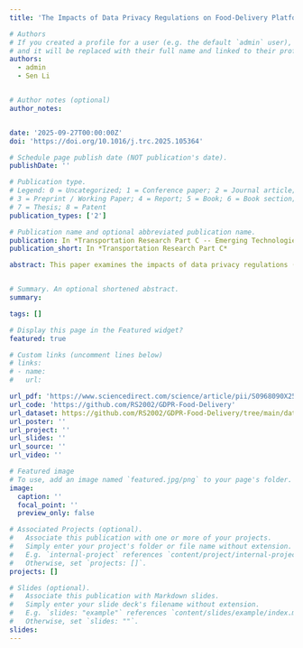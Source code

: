 ```yaml
---
title: 'The Impacts of Data Privacy Regulations on Food-Delivery Platforms'

# Authors
# If you created a profile for a user (e.g. the default `admin` user), write the username (folder name) here
# and it will be replaced with their full name and linked to their profile.
authors:
  - admin
  - Sen Li


# Author notes (optional)
author_notes:


date: '2025-09-27T00:00:00Z'
doi: 'https://doi.org/10.1016/j.trc.2025.105364'

# Schedule page publish date (NOT publication's date).
publishDate: ''

# Publication type.
# Legend: 0 = Uncategorized; 1 = Conference paper; 2 = Journal article;
# 3 = Preprint / Working Paper; 4 = Report; 5 = Book; 6 = Book section;
# 7 = Thesis; 8 = Patent
publication_types: ['2']

# Publication name and optional abbreviated publication name.
publication: In *Transportation Research Part C -- Emerging Technologies*
publication_short: In *Transportation Research Part C*

abstract: This paper examines the impacts of data privacy regulations (such as the General Data Protection Regulation), on the on-demand food-delivery market. Specifically, we consider a food-delivery platform that determines order bundling, order assignment, and courier payments at each step, alongside a group of couriers who make short-term decisions on whether to accept assigned orders and long-term decisions on whether to allow the platform to use their historical behavioral data (e.g., order acceptance and rejection history) for operational decision-making. We formulate a Markov Decision Process (MDP) to simulate the platform’s operational strategies and a Multi-Agent Contextual Multi-Armed Bandit (MA-CMAB) framework to simulate the couriers’ decisions under the data privacy regulation. The platform’s MDP involves mixed-integer decisions, and a novel hybrid multi-agent reinforcement learning framework is proposed to combine a Double Deep Q-Network (DDQN) for discrete order assignment strategies and Proximal Policy Optimization with KL and CLIP (PPO-KL-CLIP) for continuous payment decisions. For the couriers, we develop a Maximum Likelihood Estimation (MLE)-based Thompson Sampling method to derive their optimal strategies. To address the interaction between the platform and the couriers, we employ a two-stage training framework that the first stage trains a general policy for the platform that adapts to any courier strategy, while the second stage derives the optimal strategies for the couriers. The proposed model and algorithm are validated using real-world food-delivery data from Hong Kong, comparing scenarios under data privacy regulations with a benchmark case without such regulations. Interestingly, the findings reveal that, contrary to initial expectations, data privacy regulations not only protect couriers but may also result in higher platform profits and improved customer experiences. By giving couriers the flexibility to decide whether to share their work-related data for order assignments and payment decisions, the regulations attract more active couriers, thereby improving overall system performance. Specifically, the number of active couriers increases under regulation, particularly during peak hours, leading to more food-delivery orders served and higher platform profits. Customers also benefit from shorter delivery times and lower overtime rates. These findings highlight the potential of data privacy regulations to reshape labor dynamics in the gig economy, creating a win-win scenario for platforms, couriers, and customers. The code of this paper is publicly available at https://github.com/RS2002/GDPR-Food-Delivery .


# Summary. An optional shortened abstract.
summary: 

tags: []

# Display this page in the Featured widget?
featured: true

# Custom links (uncomment lines below)
# links:
# - name: 
#   url: 

url_pdf: 'https://www.sciencedirect.com/science/article/pii/S0968090X25003687'
url_code: 'https://github.com/RS2002/GDPR-Food-Delivery'
url_dataset: https://github.com/RS2002/GDPR-Food-Delivery/tree/main/data''
url_poster: ''
url_project: ''
url_slides: ''
url_source: ''
url_video: ''

# Featured image
# To use, add an image named `featured.jpg/png` to your page's folder.
image:
  caption: ''
  focal_point: ''
  preview_only: false

# Associated Projects (optional).
#   Associate this publication with one or more of your projects.
#   Simply enter your project's folder or file name without extension.
#   E.g. `internal-project` references `content/project/internal-project/index.md`.
#   Otherwise, set `projects: []`.
projects: []

# Slides (optional).
#   Associate this publication with Markdown slides.
#   Simply enter your slide deck's filename without extension.
#   E.g. `slides: "example"` references `content/slides/example/index.md`.
#   Otherwise, set `slides: ""`.
slides: 
---
```

